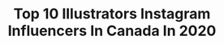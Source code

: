 ---
title: Top 10 Illustrators Instagram Influencers In Canada In 2020
description: >-
  Find top illustrators Instagram influencers in Canada in 2020. Most popular hashtags: #rapunzel #fanart #aestheticart #disney.
platform: Instagram
profiles:
  - username: "nivspo"
    fullname: >-
      🌷 Nivy 🌷
    location: "Canada"
    followers: 2380
    engagement: 3064
    commentsToLikes: 0.090935
    id: ckaowyya9b3450i78d2fhe4fu
    verified: false
    hashtags: "#sailormoonredraw, #dtiys, #janicesungdtiys, #toonme"
  - username: "felice.xu"
    fullname: >-
      Felice Xu
    location: "Canada"
    followers: 31472
    engagement: 1747
    commentsToLikes: 0.024060
    id: ck8t1u468x1it0j78da1h6dxd
    verified: false
    hashtags: "#disneycharacter, #illustragram, #galaxymermaid, #mermaidlove"
  - username: "tess.laf"
    fullname: >-
      Tess
    location: "Canada"
    followers: 51873
    engagement: 834
    commentsToLikes: 0.018427
    id: ck601t0dfg4bu0i14lgw6906k
    verified: false
    hashtags: "#pillowchallenge, #digitaldrawings, #digitaldraw, #ilustrationart"
  - username: "eris_tran"
    fullname: >-
      Eris Tran
    location: "Canada"
    followers: 223415
    engagement: 206
    commentsToLikes: 0.014824
    id: ckaozsefwn70x0i783cwboeg4
    verified: true
    hashtags: "#mermaid, #versace, #dress, #couture"
  - username: "allabouteve6000"
    fullname: >-
      Eve 6000
    location: "Canada"
    followers: 5316
    engagement: 558
    commentsToLikes: 0.052737
    id: ck5hhigel8e8p0i11qdkiipnf
    verified: false
    hashtags: "#canadacontinental, #kissmyfatass, #whoisshe"
  - username: "laurakottlowski"
    fullname: >-
      Laura Kottlowski | 🎨🏔⛸
    location: "Canada"
    followers: 5992
    engagement: 2462
    commentsToLikes: 0.032203
    id: ck5hrqqitvbfu0i11se8kbi84
    verified: false
    hashtags: "#adultsskatetoo, #film, #movies, #moodygrams"
  - username: "leafhug"
    fullname: >-
      Janelle
    location: "Canada"
    followers: 12126
    engagement: 2797
    commentsToLikes: 0.021828
    id: ck137ef9nb4rz0i199o88lhfn
    verified: false
    hashtags: "#tinyart, #aesthetic, #artistic, #firetype"
  - username: "imawonder"
    fullname: >-
      Tina Tran
    location: "Canada"
    followers: 86973
    engagement: 1013
    commentsToLikes: 0.015273
    id: ck0ttm38e3b0o0i19tgjh4t5s
    verified: false
    hashtags: "#rorygilmore, #mermay2020, #witchyaesthetic, #toshirohitsugaya"
  - username: "lauracatrinella"
    fullname: >-
      LAURA CATRINELLA
    location: "Canada"
    followers: 109230
    engagement: 675
    commentsToLikes: 0.014987
    id: ck139qyxqmpev0i19659ntwa0
    verified: false
    hashtags: "#happyfamilyday, #sudio, #sixfanarts, #usuitakumi"
  - username: "yaboymegan"
    fullname: >-
      m e g u
    location: "Canada"
    followers: 20648
    engagement: 1462
    commentsToLikes: 0.020460
    id: ck15pkcr6yb7g0i19scy86uuz
    verified: false
    hashtags: "#dmcnero, #dmcv, #devilmaycrynico, #oathkeeper"
---